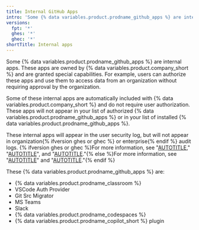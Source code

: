 ```yaml
---
title: Internal GitHub Apps
intro: 'Some {% data variables.product.prodname_github_apps %} are internal apps, owned by {% data variables.product.company_short %}, that are granted special capabilities.'
versions:
  fpt: '*'
  ghes: '*'
  ghec: '*'
shortTitle: Internal apps
---
```


Some {% data variables.product.prodname_github_apps %} are internal apps. These apps are owned by {% data variables.product.company_short %} and are granted special capabilities. For example, users can authorize these apps and use them to access data from an organization without requiring approval by the organization.

Some of these internal apps are automatically included with {% data variables.product.company_short %} and do not require user authorization. These apps will not appear in your list of authorized {% data variables.product.prodname_github_apps %} or in your list of installed {% data variables.product.prodname_github_apps %}.

These internal apps will appear in the user security log, but will not appear in organization{% ifversion ghes or ghec %} or enterprise{% endif %} audit logs. {% ifversion ghes or ghec %}For more information, see "[AUTOTITLE](/authentication/keeping-your-account-and-data-secure/reviewing-your-security-log)," "[AUTOTITLE](/organizations/keeping-your-organization-secure/managing-security-settings-for-your-organization/reviewing-the-audit-log-for-your-organization)", and "[AUTOTITLE](/admin/monitoring-activity-in-your-enterprise/reviewing-audit-logs-for-your-enterprise/about-the-audit-log-for-your-enterprise)."{% else %}For more information, see "[AUTOTITLE](/authentication/keeping-your-account-and-data-secure/reviewing-your-security-log)" and "[AUTOTITLE](/organizations/keeping-your-organization-secure/managing-security-settings-for-your-organization/reviewing-the-audit-log-for-your-organization)."{% endif %}

These {% data variables.product.prodname_github_apps %} are:

* {% data variables.product.prodname_classroom %}
* VSCode Auth Provider
* Git Src Migrator
* MS Teams
* Slack
* {% data variables.product.prodname_codespaces %}
* {% data variables.product.prodname_copilot_short %} plugin
